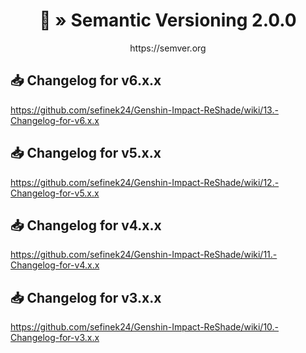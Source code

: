 <div align="center">
   <h1>📝 » Semantic Versioning 2.0.0</h1>
   https://semver.org
</div>

## 📥 Changelog for v6.x.x
https://github.com/sefinek24/Genshin-Impact-ReShade/wiki/13.-Changelog-for-v6.x.x

## 📥 Changelog for v5.x.x
https://github.com/sefinek24/Genshin-Impact-ReShade/wiki/12.-Changelog-for-v5.x.x

## 📥 Changelog for v4.x.x
https://github.com/sefinek24/Genshin-Impact-ReShade/wiki/11.-Changelog-for-v4.x.x

## 📥 Changelog for v3.x.x
https://github.com/sefinek24/Genshin-Impact-ReShade/wiki/10.-Changelog-for-v3.x.x